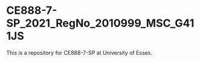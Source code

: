 # CE888-7-SP_2021_RegNo_2010999_MSC_G411JS
This is a repository for CE888-7-SP at University of Essex.
